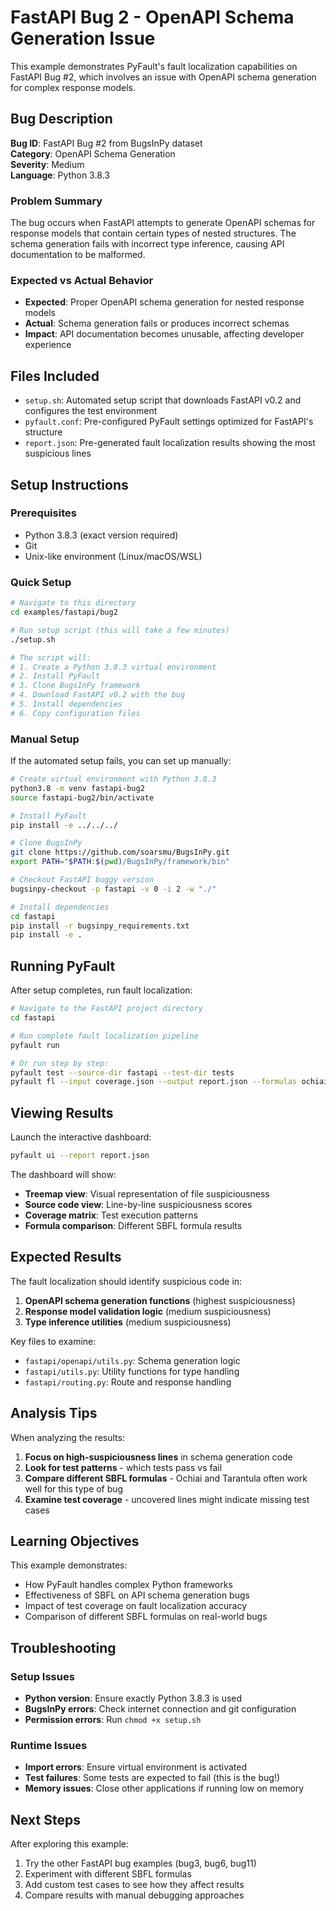 # FastAPI Bug 2 - OpenAPI Schema Generation Issue

This example demonstrates PyFault's fault localization capabilities on FastAPI Bug #2, which involves an issue with OpenAPI schema generation for complex response models.

## Bug Description

**Bug ID**: FastAPI Bug #2 from BugsInPy dataset  
**Category**: OpenAPI Schema Generation  
**Severity**: Medium  
**Language**: Python 3.8.3  

### Problem Summary
The bug occurs when FastAPI attempts to generate OpenAPI schemas for response models that contain certain types of nested structures. The schema generation fails with incorrect type inference, causing API documentation to be malformed.

### Expected vs Actual Behavior
- **Expected**: Proper OpenAPI schema generation for nested response models
- **Actual**: Schema generation fails or produces incorrect schemas
- **Impact**: API documentation becomes unusable, affecting developer experience

## Files Included

- `setup.sh`: Automated setup script that downloads FastAPI v0.2 and configures the test environment
- `pyfault.conf`: Pre-configured PyFault settings optimized for FastAPI's structure
- `report.json`: Pre-generated fault localization results showing the most suspicious lines

## Setup Instructions

### Prerequisites
- Python 3.8.3 (exact version required)
- Git
- Unix-like environment (Linux/macOS/WSL)

### Quick Setup
```bash
# Navigate to this directory
cd examples/fastapi/bug2

# Run setup script (this will take a few minutes)
./setup.sh

# The script will:
# 1. Create a Python 3.8.3 virtual environment
# 2. Install PyFault
# 3. Clone BugsInPy framework
# 4. Download FastAPI v0.2 with the bug
# 5. Install dependencies
# 6. Copy configuration files
```

### Manual Setup
If the automated setup fails, you can set up manually:

```bash
# Create virtual environment with Python 3.8.3
python3.8 -m venv fastapi-bug2
source fastapi-bug2/bin/activate

# Install PyFault
pip install -e ../../../

# Clone BugsInPy
git clone https://github.com/soarsmu/BugsInPy.git
export PATH="$PATH:$(pwd)/BugsInPy/framework/bin"

# Checkout FastAPI buggy version
bugsinpy-checkout -p fastapi -v 0 -i 2 -w "./"

# Install dependencies
cd fastapi
pip install -r bugsinpy_requirements.txt
pip install -e .
```

## Running PyFault

After setup completes, run fault localization:

```bash
# Navigate to the FastAPI project directory
cd fastapi

# Run complete fault localization pipeline
pyfault run

# Or run step by step:
pyfault test --source-dir fastapi --test-dir tests
pyfault fl --input coverage.json --output report.json --formulas ochiai tarantula dstar2
```

## Viewing Results

Launch the interactive dashboard:
```bash
pyfault ui --report report.json
```

The dashboard will show:
- **Treemap view**: Visual representation of file suspiciousness
- **Source code view**: Line-by-line suspiciousness scores
- **Coverage matrix**: Test execution patterns
- **Formula comparison**: Different SBFL formula results

## Expected Results

The fault localization should identify suspicious code in:
1. **OpenAPI schema generation functions** (highest suspiciousness)
2. **Response model validation logic** (medium suspiciousness)  
3. **Type inference utilities** (medium suspiciousness)

Key files to examine:
- `fastapi/openapi/utils.py`: Schema generation logic
- `fastapi/utils.py`: Utility functions for type handling
- `fastapi/routing.py`: Route and response handling

## Analysis Tips

When analyzing the results:

1. **Focus on high-suspiciousness lines** in schema generation code
2. **Look for test patterns** - which tests pass vs fail
3. **Compare different SBFL formulas** - Ochiai and Tarantula often work well for this type of bug
4. **Examine test coverage** - uncovered lines might indicate missing test cases

## Learning Objectives

This example demonstrates:
- How PyFault handles complex Python frameworks
- Effectiveness of SBFL on API schema generation bugs
- Impact of test coverage on fault localization accuracy
- Comparison of different SBFL formulas on real-world bugs

## Troubleshooting

### Setup Issues
- **Python version**: Ensure exactly Python 3.8.3 is used
- **BugsInPy errors**: Check internet connection and git configuration
- **Permission errors**: Run `chmod +x setup.sh`

### Runtime Issues
- **Import errors**: Ensure virtual environment is activated
- **Test failures**: Some tests are expected to fail (this is the bug!)
- **Memory issues**: Close other applications if running low on memory

## Next Steps

After exploring this example:
1. Try the other FastAPI bug examples (bug3, bug6, bug11)
2. Experiment with different SBFL formulas
3. Add custom test cases to see how they affect results
4. Compare results with manual debugging approaches
